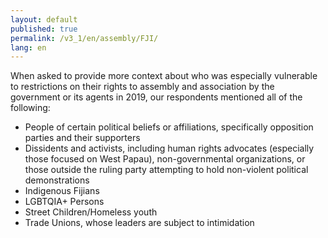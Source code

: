 ```yaml
---
layout: default
published: true
permalink: /v3_1/en/assembly/FJI/
lang: en
---
```


When asked to provide more context about who was especially vulnerable to restrictions on their rights to assembly and association by the government or its agents in 2019, our respondents mentioned all of the following:

-	People of certain political beliefs or affiliations, specifically opposition parties and their supporters
-	Dissidents and activists, including human rights advocates (especially those focused on West Papau), non-governmental organizations, or those outside the ruling party attempting to hold non-violent political demonstrations
-	Indigenous Fijians
-	LGBTQIA+ Persons
-	Street Children/Homeless youth
-	Trade Unions, whose leaders are subject to intimidation

